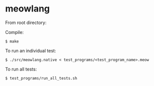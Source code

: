 # meowlang

From root directory:

Compile:
```
$ make
```

To run an individual test:
```
$ ./src/meowlang.native < test_programs/<test_program_name>.meow
```

To run all tests:
```
$ test_programs/run_all_tests.sh
```
